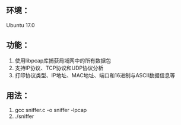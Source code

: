 ## 环境：
  Ubuntu 17.0

## 功能：
1. 使用libpcap库捕获局域网中的所有数据包
2. 支持IP协议、TCP协议和UDP协议分析
3. 打印协议类型、IP地址、MAC地址、端口和16进制与ASCII数据信息等

## 用法：
1. gcc sniffer.c -o sniffer -lpcap
2. ./sniffer

